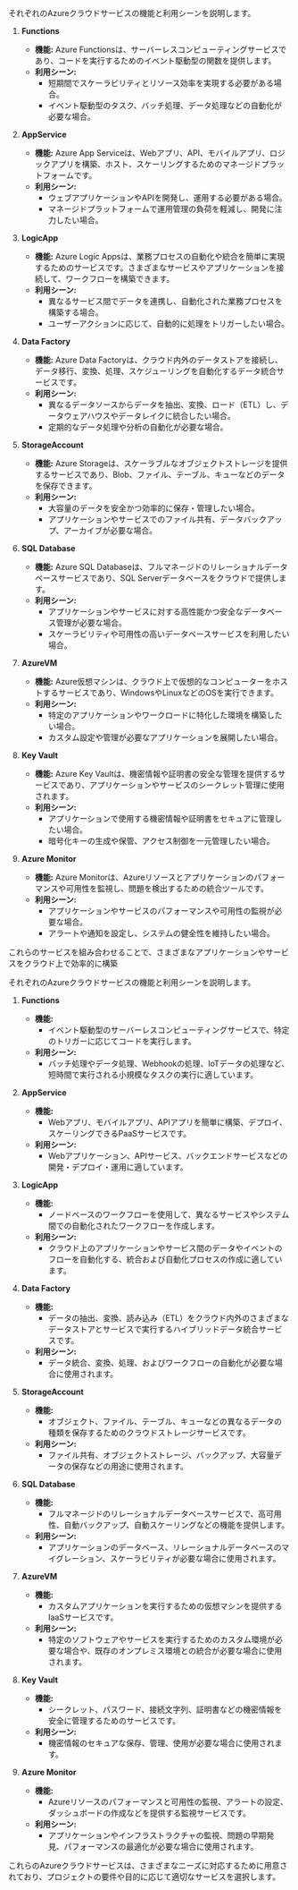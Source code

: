 それぞれのAzureクラウドサービスの機能と利用シーンを説明します。

1. **Functions**
   - **機能:** Azure Functionsは、サーバーレスコンピューティングサービスであり、コードを実行するためのイベント駆動型の関数を提供します。
   - **利用シーン:**
     - 短期間でスケーラビリティとリソース効率を実現する必要がある場合。
     - イベント駆動型のタスク、バッチ処理、データ処理などの自動化が必要な場合。

2. **AppService**
   - **機能:** Azure App Serviceは、Webアプリ、API、モバイルアプリ、ロジックアプリを構築、ホスト、スケーリングするためのマネージドプラットフォームです。
   - **利用シーン:**
     - ウェブアプリケーションやAPIを開発し、運用する必要がある場合。
     - マネージドプラットフォームで運用管理の負荷を軽減し、開発に注力したい場合。

3. **LogicApp**
   - **機能:** Azure Logic Appsは、業務プロセスの自動化や統合を簡単に実現するためのサービスです。さまざまなサービスやアプリケーションを接続して、ワークフローを構築できます。
   - **利用シーン:**
     - 異なるサービス間でデータを連携し、自動化された業務プロセスを構築する場合。
     - ユーザーアクションに応じて、自動的に処理をトリガーしたい場合。

4. **Data Factory**
   - **機能:** Azure Data Factoryは、クラウド内外のデータストアを接続し、データ移行、変換、処理、スケジューリングを自動化するデータ統合サービスです。
   - **利用シーン:**
     - 異なるデータソースからデータを抽出、変換、ロード（ETL）し、データウェアハウスやデータレイクに統合したい場合。
     - 定期的なデータ処理や分析の自動化が必要な場合。

5. **StorageAccount**
   - **機能:** Azure Storageは、スケーラブルなオブジェクトストレージを提供するサービスであり、Blob、ファイル、テーブル、キューなどのデータを保存できます。
   - **利用シーン:**
     - 大容量のデータを安全かつ効率的に保存・管理したい場合。
     - アプリケーションやサービスでのファイル共有、データバックアップ、アーカイブが必要な場合。

6. **SQL Database**
   - **機能:** Azure SQL Databaseは、フルマネージドのリレーショナルデータベースサービスであり、SQL Serverデータベースをクラウドで提供します。
   - **利用シーン:**
     - アプリケーションやサービスに対する高性能かつ安全なデータベース管理が必要な場合。
     - スケーラビリティや可用性の高いデータベースサービスを利用したい場合。

7. **AzureVM**
   - **機能:** Azure仮想マシンは、クラウド上で仮想的なコンピューターをホストするサービスであり、WindowsやLinuxなどのOSを実行できます。
   - **利用シーン:**
     - 特定のアプリケーションやワークロードに特化した環境を構築したい場合。
     - カスタム設定や管理が必要なアプリケーションを展開したい場合。

8. **Key Vault**
   - **機能:** Azure Key Vaultは、機密情報や証明書の安全な管理を提供するサービスであり、アプリケーションやサービスのシークレット管理に使用されます。
   - **利用シーン:**
     - アプリケーションで使用する機密情報や証明書をセキュアに管理したい場合。
     - 暗号化キーの生成や保管、アクセス制御を一元管理したい場合。

9. **Azure Monitor**
   - **機能:** Azure Monitorは、Azureリソースとアプリケーションのパフォーマンスや可用性を監視し、問題を検出するための統合ツールです。
   - **利用シーン:**
     - アプリケーションやサービスのパフォーマンスや可用性の監視が必要な場合。
     - アラートや通知を設定し、システムの健全性を維持したい場合。

これらのサービスを組み合わせることで、さまざまなアプリケーションやサービスをクラウド上で効率的に構築



それぞれのAzureクラウドサービスの機能と利用シーンを説明します。

1. **Functions**
   - **機能:**
     - イベント駆動型のサーバーレスコンピューティングサービスで、特定のトリガーに応じてコードを実行します。
   - **利用シーン:**
     - バッチ処理やデータ処理、Webhookの処理、IoTデータの処理など、短時間で実行される小規模なタスクの実行に適しています。

2. **AppService**
   - **機能:**
     - Webアプリ、モバイルアプリ、APIアプリを簡単に構築、デプロイ、スケーリングできるPaaSサービスです。
   - **利用シーン:**
     - Webアプリケーション、APIサービス、バックエンドサービスなどの開発・デプロイ・運用に適しています。

3. **LogicApp**
   - **機能:**
     - ノードベースのワークフローを使用して、異なるサービスやシステム間での自動化されたワークフローを作成します。
   - **利用シーン:**
     - クラウド上のアプリケーションやサービス間のデータやイベントのフローを自動化する、統合および自動化プロセスの作成に適しています。

4. **Data Factory**
   - **機能:**
     - データの抽出、変換、読み込み（ETL）をクラウド内外のさまざまなデータストアとサービスで実行するハイブリッドデータ統合サービスです。
   - **利用シーン:**
     - データ統合、変換、処理、およびワークフローの自動化が必要な場合に使用されます。

5. **StorageAccount**
   - **機能:**
     - オブジェクト、ファイル、テーブル、キューなどの異なるデータの種類を保存するためのクラウドストレージサービスです。
   - **利用シーン:**
     - ファイル共有、オブジェクトストレージ、バックアップ、大容量データの保存などの用途に使用されます。

6. **SQL Database**
   - **機能:**
     - フルマネージドのリレーショナルデータベースサービスで、高可用性、自動バックアップ、自動スケーリングなどの機能を提供します。
   - **利用シーン:**
     - アプリケーションのデータベース、リレーショナルデータベースのマイグレーション、スケーラビリティが必要な場合に使用されます。

7. **AzureVM**
   - **機能:**
     - カスタムアプリケーションを実行するための仮想マシンを提供するIaaSサービスです。
   - **利用シーン:**
     - 特定のソフトウェアやサービスを実行するためのカスタム環境が必要な場合や、既存のオンプレミス環境との統合が必要な場合に使用されます。

8. **Key Vault**
   - **機能:**
     - シークレット、パスワード、接続文字列、証明書などの機密情報を安全に管理するためのサービスです。
   - **利用シーン:**
     - 機密情報のセキュアな保存、管理、使用が必要な場合に使用されます。

9. **Azure Monitor**
   - **機能:**
     - Azureリソースのパフォーマンスと可用性の監視、アラートの設定、ダッシュボードの作成などを提供する監視サービスです。
   - **利用シーン:**
     - アプリケーションやインフラストラクチャの監視、問題の早期発見、パフォーマンスの最適化が必要な場合に使用されます。

これらのAzureクラウドサービスは、さまざまなニーズに対応するために用意されており、プロジェクトの要件や目的に応じて適切なサービスを選択します。
